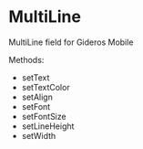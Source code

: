 # MultiLine
MultiLine field for Gideros Mobile

Methods:
- setText
- setTextColor
- setAlign
- setFont
- setFontSize
- setLineHeight
- setWidth
